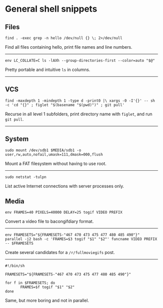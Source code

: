 General shell snippets
======================

Files
-----
`find . -exec grep -n hello /dev/null {} \; 2>/dev/null`

Find all files containing hello, print file names and line numbers.

***

`env LC_COLLATE=C ls -lAXh --group-directories-first --color=auto "$@"`

Pretty portable and intuitive `ls` in columns.

***

VCS
---
`find -maxdepth 1 -mindepth 1 -type d -print0 |\
xargs -0 -I'{}' -- sh -c 'cd "{}" ; figlet "$(basename "$(pwd)")" ; git pull'`

Recurse in all level 1 subfolders, print directory name with `figlet`, and run
`git pull`.

***

System
------
`sudo mount /dev/sdb1 $MEDIA/sdb1 -o user,rw,auto,nofail,umask=111,dmask=000,flush`

Mount a FAT filesystem without having to use root.

***

`sudo netstat -tulpn`

List active Internet connections with server processes only.

Media
-----
`env FRAMES=40 PIXELS=40000 DELAY=25 togif VIDEO PREFIX`

Convert a video file to bacongifdiary format.

***

`env FRAMESETS="${FRAMESETS-"467 470 473 475 477 480 485 490"}" parallel -j2 bash -c 'FRAMES=$3 togif "$1" "$2"' funcname VIDEO PREFIX -- $FRAMESETS`

Create several candidates for a `/r/fullmoviegifs` post.

***

```
#!/bin/sh

FRAMESETS="${FRAMESETS-"467 470 473 475 477 480 485 490"}"

for f in $FRAMESETS; do
       FRAMES=$f togif "$1" "$2"
done
```

Same, but more boring and not in parallel.
